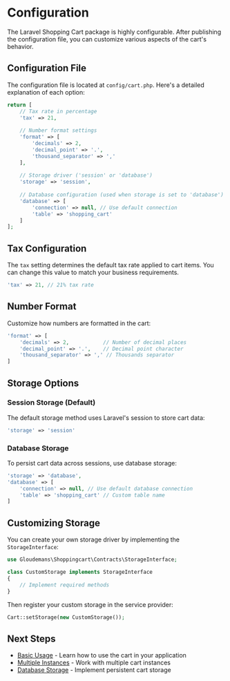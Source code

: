 # Configuration

The Laravel Shopping Cart package is highly configurable. After publishing the configuration file, you can customize various aspects of the cart's behavior.

## Configuration File

The configuration file is located at `config/cart.php`. Here's a detailed explanation of each option:

```php
return [
    // Tax rate in percentage
    'tax' => 21,
    
    // Number format settings
    'format' => [
        'decimals' => 2,
        'decimal_point' => '.',
        'thousand_separator' => ','
    ],
    
    // Storage driver ('session' or 'database')
    'storage' => 'session',
    
    // Database configuration (used when storage is set to 'database')
    'database' => [
        'connection' => null, // Use default connection
        'table' => 'shopping_cart'
    ]
];
```

## Tax Configuration

The `tax` setting determines the default tax rate applied to cart items. You can change this value to match your business requirements.

```php
'tax' => 21, // 21% tax rate
```

## Number Format

Customize how numbers are formatted in the cart:

```php
'format' => [
    'decimals' => 2,           // Number of decimal places
    'decimal_point' => '.',    // Decimal point character
    'thousand_separator' => ',' // Thousands separator
]
```

## Storage Options

### Session Storage (Default)

The default storage method uses Laravel's session to store cart data:

```php
'storage' => 'session'
```

### Database Storage

To persist cart data across sessions, use database storage:

```php
'storage' => 'database',
'database' => [
    'connection' => null, // Use default database connection
    'table' => 'shopping_cart' // Custom table name
]
```

## Customizing Storage

You can create your own storage driver by implementing the `StorageInterface`:

```php
use Gloudemans\Shoppingcart\Contracts\StorageInterface;

class CustomStorage implements StorageInterface
{
    // Implement required methods
}
```

Then register your custom storage in the service provider:

```php
Cart::setStorage(new CustomStorage());
```

## Next Steps

- [Basic Usage](/guide/basic-usage) - Learn how to use the cart in your application
- [Multiple Instances](/guide/multiple-instances) - Work with multiple cart instances
- [Database Storage](/guide/database-storage) - Implement persistent cart storage 